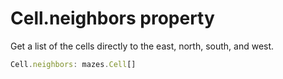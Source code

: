 # Cell.neighbors property

Get a list of the cells directly to the east, north, south, and west.

```typescript
Cell.neighbors: mazes.Cell[]
```
